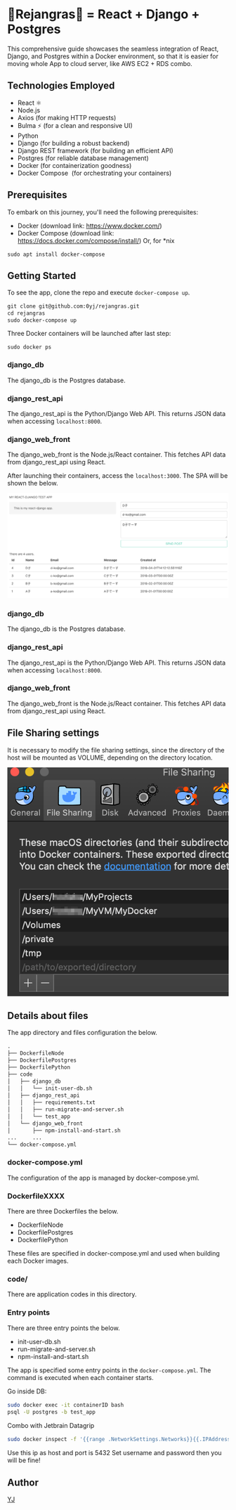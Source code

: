 # :dolphin:Rejangras:flags: = React + Django + Postgres

This comprehensive guide showcases the seamless integration of React, Django, and Postgres within a Docker environment, so that it is easier for moving whole App to cloud server, like AWS EC2 + RDS combo.

## Technologies Employed

* React ⚛️
* Node.js ️
* Axios  (for making HTTP requests)
* Bulma ⚡ (for a clean and responsive UI)
* Python 
* Django  (for building a robust backend)
* Django REST framework  (for building an efficient API)
* Postgres  (for reliable database management)
* Docker  (for containerization goodness)
* Docker Compose ️ (for orchestrating your containers)

## Prerequisites

To embark on this journey, you'll need the following prerequisites:

* Docker (download link: https://www.docker.com/)
* Docker Compose (download link: https://docs.docker.com/compose/install/)
Or, for *nix
```
sudo apt install docker-compose
```

## Getting Started

To see the app, clone the repo and execute `docker-compose up`.

```
git clone git@github.com:0yj/rejangras.git
cd rejangras
sudo docker-compose up
```

Three Docker containers will be launched after last step: 
```
sudo docker ps
```
### django_db

The django_db is the Postgres database.

### django_rest_api

The django_rest_api is the Python/Django Web API. This returns JSON data when accessing `localhost:8000`.

### django_web_front

The django_web_front is the Node.js/React container. This fetches API data from django_rest_api using React.

After launching their containers, access the `localhost:3000`. The SPA will be shown the below.

![sample_image](img/sample_image.png)

### django_db

The django_db is the Postgres database.

### django_rest_api

The django_rest_api is the Python/Django Web API. This returns JSON data when accessing `localhost:8000`.

### django_web_front

The django_web_front is the Node.js/React container. This fetches API data from django_rest_api using React.

## File Sharing settings

It is necessary to modify the file sharing settings, since the directory of the host will be mounted as VOLUME, depending on the directory location.

![sample_image](img/docker_settings.png)

## Details about files

The app directory and files configuration the below.

```
.
├── DockerfileNode
├── DockerfilePostgres
├── DockerfilePython
├── code
│   ├── django_db
│   │   └── init-user-db.sh
│   ├── django_rest_api
│   │   ├── requirements.txt
│   │   ├── run-migrate-and-server.sh
│   │   └── test_app
│   └── django_web_front
│       ├── npm-install-and-start.sh
...     ...
└── docker-compose.yml
```

### docker-compose.yml

The configuration of the app is managed by docker-compose.yml.

### DockerfileXXXX

There are three Dockerfiles the below.

- DockerfileNode
- DockerfilePostgres
- DockerfilePython

These files are specified in docker-compose.yml and used when building each Docker images.

### code/

There are application codes in this directory.

### Entry points

There are three entry points the below.

- init-user-db.sh
- run-migrate-and-server.sh
- npm-install-and-start.sh

The app is specified some entry points in the `docker-compose.yml`. The command is executed when each container starts.

Go inside DB:
```bash
sudo docker exec -it containerID bash
psql -U postgres -b test_app
```
Combo with Jetbrain Datagrip
```bash
sudo docker inspect -f '{{range .NetworkSettings.Networks}}{{.IPAddress}}{{end}}' django_db
```
Use this ip as host and port is 5432
Set username and password then you will be fine! 
## Author

[YJ](https://github.com/0YJ)

